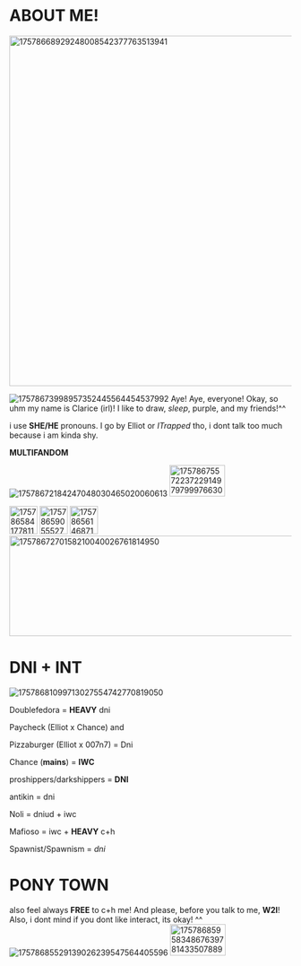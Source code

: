 # ABOUT ME!
<img width="640" height="625" alt="17578668929248008542377763513941" src="https://github.com/user-attachments/assets/20922d43-6e9b-4084-bdd1-6db8ea7f9ed2" />

![17578673998957352445564454537992](https://github.com/user-attachments/assets/ea2b65a3-f9a9-4a96-942e-1761b72b67f1)
 Aye! Aye, everyone! Okay, so uhm my name is Clarice (irl)! I like to draw, *sleep*, purple, and my friends!^^

i use **SHE/HE** pronouns.
I go by Elliot or *ITrapped* tho, i dont talk too much because i am kinda shy.

**MULTIFANDOM**

![17578672184247048030465020060613](https://github.com/user-attachments/assets/57ddd19f-ce65-45f3-94f4-4b71d9379638)
<img width="99" height="56" alt="1757867557223722914979799976630" src="https://github.com/user-attachments/assets/31140e62-e827-4e3d-b518-7e0f76a45d5e" />

<img width="50" height="50" alt="17578658417781186551551633805658" src="https://github.com/user-attachments/assets/d53e708e-d9cd-41ea-8fd5-13402c6dabbc" />

<img width="50" height="50" alt="17578659055527442001311752768596" src="https://github.com/user-attachments/assets/24a6cec2-f354-48bd-9014-1839b10486ba" />

<img width="50" height="50" alt="17578656146871714218744984297416" src="https://github.com/user-attachments/assets/fe5c4431-dc1e-4c2e-86ad-2261a6b96b15" />


<img width="1280" height="179" alt="1757867270158210040026761814950" src="https://github.com/user-attachments/assets/3c02f404-03ca-4926-a366-4045a21f01a2" />



# DNI + INT
![17578681099713027554742770819050](https://github.com/user-attachments/assets/6d8b82ae-08d0-4cad-8a8b-4183ef54ad71)


Doublefedora = **HEAVY** dni

Paycheck (Elliot x Chance) and 

Pizzaburger (Elliot x 007n7) = Dni

Chance (**mains**) = **IWC**

proshippers/darkshippers = **DNI**

antikin = dni

Noli = dniud + iwc

Mafioso = iwc + **HEAVY** c+h

Spawnist/Spawnism = *dni*
# PONY TOWN
also feel always **FREE** to c+h me! And please, before you talk to me, **W2I**! Also, i dont mind if you dont like interact, its okay! ^^
![17578685529139026239547564405596](https://github.com/user-attachments/assets/bb045310-6f69-48bb-8408-d7eb45c4464e)
<img width="99" height="56" alt="17578685958348676397814335078898" src="https://github.com/user-attachments/assets/023c6fcb-481b-4bef-a740-f4230c041e20" />
